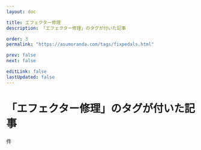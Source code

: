 ```yaml
---
layout: doc

title: エフェクター修理
description: 「エフェクター修理」のタグが付いた記事

order: 3
permalink: "https://asumoranda.com/tags/fixpedals.html"

prev: false
next: false

editLink: false
lastUpdated: false
---
```


<script lang="ts" setup>
    import TaggedPostList   from "../.vitepress/components/TaggedPostList.vue"
    import PostCounter      from "../.vitepress/components/PostCounter.vue"
</script>

# 「エフェクター修理」のタグが付いた記事

<span class="text-base"><PostCounter tag="fixpedals" /></span>件

<TaggedPostList tag="fixpedals" />
